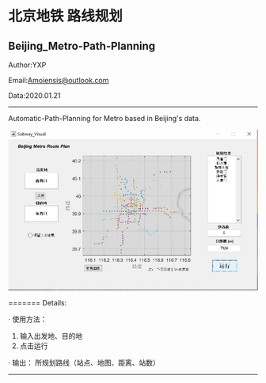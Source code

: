 北京地铁 路线规划
======================================================================
Beijing_Metro-Path-Planning
---------------------------------------

Author:YXP

Email:Amoiensis@outlook.com

Data:2020.01.21
***************************************
Automatic-Path-Planning for Metro based in Beijing's data.

![image](https://github.com/Amoiensis/Beijing-Metro-Path-Planning/blob/master/picture/pic_demo1.JPG)

=======
Details:

· 使用方法：
1. 输入出发地、目的地
2. 点击运行

· 输出：
所规划路线（站点、地图、距离、站数）
***************************************
